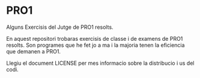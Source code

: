 # PRO1
Alguns Exercisis del Jutge de PRO1 resolts. 

En aquest repositori trobaras exercisis de classe i de examens de PRO1 resolts. Son programes que he fet jo a ma i la majoria tenen la eficiencia que demanen a PRO1. 

Llegiu el document LICENSE per mes informacio sobre la distribucio i us del codi.
